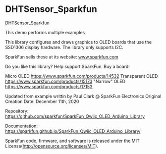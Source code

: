 # DHTSensor_Sparkfun
DHTSensor_Sparkfun

This demo performs multiple examples

This library configures and draws graphics to OLED boards that use the
SSD1306 display hardware. The library only supports I2C.

SparkFun sells these at its website: www.sparkfun.com

Do you like this library? Help support SparkFun. Buy a board!

Micro OLED             https://www.sparkfun.com/products/14532
Transparent OLED       https://www.sparkfun.com/products/15173
"Narrow" OLED          https://www.sparkfun.com/products/17153

Updated from example writtin by Paul Clark @ SparkFun Electronics
Original Creation Date: December 11th, 2020

Repository:
https://github.com/sparkfun/SparkFun_Qwiic_OLED_Arduino_Library

Documentation:
https://sparkfun.github.io/SparkFun_Qwiic_OLED_Arduino_Library/

SparkFun code, firmware, and software is released under the MIT License(http://opensource.org/licenses/MIT).
